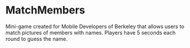 # MatchMembers

Mini-game created for Mobile Developers of Berkeley that allows users to match pictures of members with names. Players have 5 seconds each round to guess the name.
